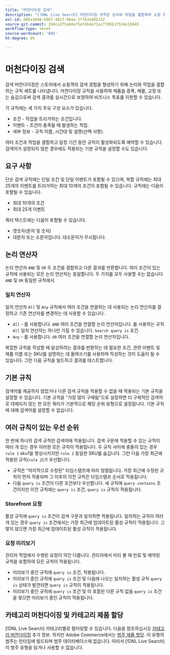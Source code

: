 ```yaml
---
title: "머천다이징 검색"
description: "[!DNL Live Search] 머천다이징 규칙은 논리와 작업을 결합하여 쇼핑 경험을 구체화합니다."
exl-id: d06a3040-6987-4813-90ae-2f7b3ad0b232
source-git-commit: 2b0ca3f5a68e75ef4b4e71ac7705b17534e16845
workflow-type: tm+mt
source-wordcount: '681'
ht-degree: 0%

---
```


# 머천다이징 검색

검색 머천다이징은 스토어에서 쇼핑객의 검색 경험을 형성하기 위해 논리와 작업을 결합하는 규칙 세트를 나타냅니다. 머천다이징 규칙을 사용하여 제품을 증폭, 매몰, 고정 또는 숨김으로써 검색 결과를 실시간으로 보정하여 비즈니스 목표를 지원할 수 있습니다.

각 규칙에는 세 가지 주요 구성 요소가 있습니다.

* 조건 - 작업을 트리거하는 조건입니다.
* 이벤트 - 조건이 충족될 때 발생하는 작업.
* 세부 정보 - 규칙 이름, 시간대 및 설명(선택 사항).

여러 조건과 작업을 결합하고 일정 기간 동안 규칙이 활성화되도록 예약할 수 있습니다. 검색어가 설정되지 않은 경우에도 적용되는 기본 규칙을 설정할 수도 있습니다.

## 요구 사항

단순 검색 규칙에는 단일 조건 및 단일 이벤트가 포함될 수 있으며, 복합 규칙에는 최대 25개의 이벤트를 트리거하는 최대 10개의 조건이 포함될 수 있습니다.
규칙에는 다음이 포함될 수 있습니다.

* 최대 10개의 조건
* 최대 25개 이벤트

쿼리 텍스트에는 다음이 포함될 수 있습니다.

* 영숫자(문자 및 숫자)
* 대문자 또는 소문자입니다. 대소문자가 무시됩니다.

## 논리 연산자

논리 연산자 `AND` 및 `OR` 두 조건을 결합하고 다른 결과를 반환합니다. 여러 조건이 있는 규칙에 사용되는 모든 논리 연산자는 동일합니다. 두 가지를 모두 사용할 수는 없습니다 `AND` 및 `OR` 동일한 규칙에서.

### 일치 연산자

일치 연산자 `All` 및 `Any` 규칙에서 여러 조건을 연결하는 데 사용되는 논리 연산자를 결정하고 기존 연산자를 변경하는 데 사용할 수 있습니다.

* `All` - 를 사용합니다. `AND` 여러 조건을 연결할 논리 연산자입니다. 를 사용하는 규칙 `All` 일치 연산자는 하나만 가질 수 있습니다. `Search query is` 조건.
* `Any` - 를 사용합니다. `OR` 여러 조건을 연결할 논리 연산자입니다.

복잡한 규칙을 작성할 때 달성하려는 결과를 반환하는 데 필요한 조건, 관련 이벤트 및 제품 이름 또는 SKU를 설명하는 데 들여쓰기를 사용하여 작성하는 것이 도움이 될 수 있습니다. 그런 다음 규칙을 빌드하고 결과를 테스트합니다.

## 기본 규칙

검색어를 제공하지 않았거나 다른 검색 규칙을 적용할 수 없을 때 적용되는 기본 규칙을 설정할 수 있습니다. 기본 규칙을 &quot;가장 많이 구매됨&quot;으로 설정하면 더 구체적인 검색어로 대체되지 않는 한 모든 쿼리가 기본적으로 해당 순위 유형으로 설정됩니다. 기본 규칙에 대해 검색어를 설정할 수 없습니다.

## 여러 규칙이 있는 우선 순위

한 번에 하나의 검색 규칙만 검색어에 적용됩니다.
검색 구문에 적용할 수 있는 규칙이 여러 개 있는 경우 이러한 모든 규칙이 적용됩니다. 두 규칙 사이에 충돌이 있는 경우`rule 1` sku1을 향상시키지만 `rule 2` 동일한 SKU를 숨깁니다. 그런 다음 가장 최근에 적용된 규칙(`rule 2`)가 우선합니다.

* 규칙은 &quot;마지막으로 수정된&quot; 타임스탬프에 따라 정렬됩니다. 가장 최근에 수정된 규칙이 먼저 적용되며 그 이후의 이전 규칙은 타임스탬프 순서로 적용됩니다.
* 다음 `query is` 조건이 다른 조건보다 우선합니다. 새 규칙에 `query contains` 조건이지만 이전 규칙에는 `query is` 조건, `query is` 규칙이 적용됩니다.

### Storefront 요청

활성 규칙에 `query is` 조건이 검색 구문과 일치하면 적용됩니다. 일치하는 규칙이 여러 개 있는 경우 `query is` 조건에서는 가장 최근에 업데이트된 활성 규칙이 적용됩니다.
그렇지 않으면 가장 최근에 업데이트된 활성 규칙이 적용됩니다.

### 요청 미리보기

관리자 작업에서 수행된 요청이 약간 다릅니다. 관리자에서 미리 볼 때 만료 및 예약된 규칙을 포함하여 모든 규칙이 적용됩니다.

* 미리보기 중인 규칙에 `query is` 조건, 적용됩니다.
* 미리보기 중인 규칙에 `query is` 조건 및 다음에 나오는 일치하는 활성 규칙 `query is` 상태가 발견되면 `query is` 규칙이 적용됩니다.
* 미리보기 중인 규칙에 `query is` 조건 및 이 포함된 다른 규칙 없음 `query is` 조건을 찾으면 미리보기 중인 규칙이 적용됩니다.

## 카테고리 머천다이징 및 카테고리 제품 할당

[!DNL Live Search] 카테고리별로 필터링할 수 있습니다. 다음을 참조하십시오 [카테고리 머천다이징](category-merch.md) 추가 정보.
하지만 Adobe Commerce에서는 [범주 제품 할당](https://experienceleague.adobe.com/docs/commerce-admin/catalog/categories/products-in-category/categories-product-assignments.html). 이 유형의 범주는 런타임에 빌드되며 범주 데이터베이스에 없습니다. 따라서 [!DNL Live Search] 이 범주 유형을 읽거나 사용할 수 없습니다.
